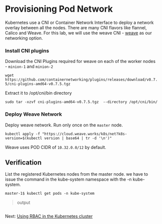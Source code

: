 # Provisioning Pod Network

Kubernetes use a CNI or Container Network Interface to deploy a network overlay between all the nodes. There are many CNI flavors like flannel, Calico and Weave. For this lab, we will use the weave CNI - [weave](https://www.weave.works/docs/net/latest/kubernetes/kube-addon/) as our networking option.

### Install CNI plugins

Download the CNI Plugins required for weave on each of the worker nodes - `minion-1` and `minion-2`

`wget https://github.com/containernetworking/plugins/releases/download/v0.7.5/cni-plugins-amd64-v0.7.5.tgz`

Extract it to /opt/cni/bin directory

`sudo tar -xzvf cni-plugins-amd64-v0.7.5.tgz  --directory /opt/cni/bin/`

### Deploy Weave Network

Deploy weave network. Run only once on the `master` node.


`kubectl apply -f "https://cloud.weave.works/k8s/net?k8s-version=$(kubectl version | base64 | tr -d '\n')"`

Weave uses POD CIDR of `10.32.0.0/12` by default.

## Verification

List the registered Kubernetes nodes from the master node. we have to issue the command in the kube-system namespace with the -n kube-system.

```
master-1$ kubectl get pods -n kube-system
```

> output

```

```

Next: [Using RBAC in the Kubernetes cluster](RBAC.md)
